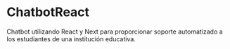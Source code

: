 # ChatbotReact
Chatbot utilizando React y Next para proporcionar soporte automatizado a los estudiantes de una institución educativa.

